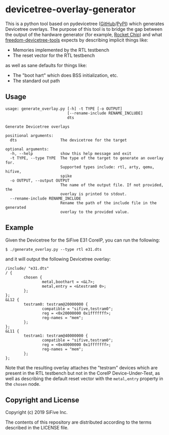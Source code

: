 # devicetree-overlay-generator

This is a python tool based on pydevicetree
([GitHub](https://github.com/sifive/pydevicetree)/[PyPI](https://pypi.org/project/pydevicetree/))
which generates Devicetree overlays. The purpose of this tool is to bridge the gap between the
output of the hardware generator (for example, [Rocket Chip](https://github.com/chipsalliance/rocket-chip/))
and what [freedom-devicetree-tools](https://github.com/sifive/freedom-devicetree-tools/) expects
by describing implicit things like:

* Memories implemented by the RTL testbench
* The reset vector for the RTL testbench

as well as sane defaults for things like:

* The "boot hart" which does BSS initialization, etc.
* The standard out path

## Usage

```
usage: generate_overlay.py [-h] -t TYPE [-o OUTPUT]
                           [--rename-include RENAME_INCLUDE]
                           dts

Generate Devicetree overlays

positional arguments:
  dts                   The devicetree for the target

optional arguments:
  -h, --help            show this help message and exit
  -t TYPE, --type TYPE  The type of the target to generate an overlay for.
                        Supported types include: rtl, arty, qemu, hifive,
                        spike
  -o OUTPUT, --output OUTPUT
                        The name of the output file. If not provided, the
                        overlay is printed to stdout.
  --rename-include RENAME_INCLUDE
                        Rename the path of the include file in the generated
                        overlay to the provided value.
```

## Example

Given the Devicetree for the SiFive E31 CoreIP, you can run the following:

`$ ./generate_overlay.py --type rtl e31.dts`

and it will output the following Devicetree overlay:

```
/include/ "e31.dts"
/ {
        chosen {
                metal,boothart = <&L7>;
                metal,entry = <&testram0 0>;
        };
};
&L12 {
        testram0: testram@20000000 {
                compatible = "sifive,testram0";
                reg = <0x20000000 0x1fffffff>;
                reg-names = "mem";
        };
};
&L11 {
        testram1: testram@40000000 {
                compatible = "sifive,testram0";
                reg = <0x40000000 0x1fffffff>;
                reg-names = "mem";
        };
};
```

Note that the resulting overlay attaches the "testram" devices which are present in the RTL testbench
but not in the CoreIP Device-Under-Test, as well as describing the default reset vector with the 
`metal,entry` property in the `chosen` node.

## Copyright and License

Copyright (c) 2019 SiFive Inc.

The contents of this repository are distributed according to the terms described in the LICENSE
file.
